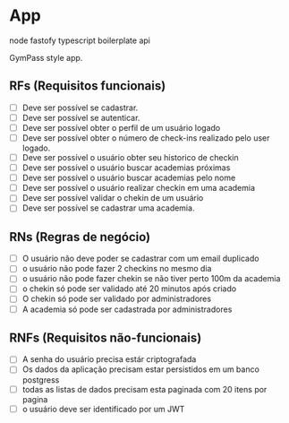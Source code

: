 # App

node fastofy typescript boilerplate api

GymPass style app.

## RFs (Requisitos funcionais)

- [ ] Deve ser possível se cadastrar.
- [ ] Deve ser possível se autenticar.
- [ ] Deve ser possível obter o perfil de um usuário logado
- [ ] Deve ser possível obter o número de check-ins realizado pelo user logado.
- [ ] Deve ser possível o usuário obter seu historico de checkin
- [ ] Deve ser possível o usuário buscar academias próximas
- [ ] Deve ser possível o usuário buscar academias pelo nome
- [ ] Deve ser possível o usuário realizar checkin em uma academia
- [ ] Deve ser possível validar o chekin de um usuário
- [ ] Deve ser possível se cadastrar uma academia.

## RNs (Regras de negócio)

- [ ] O usuário não deve poder se cadastrar com um email duplicado
- [ ] o usuário não pode fazer 2 checkins no mesmo dia
- [ ] o usuário não pode fazer chekin se não tiver perto 100m da academia
- [ ] o chekin só pode ser validado até 20 minutos após criado
- [ ] O chekin só pode ser validado por administradores
- [ ] A academia só pode ser cadastrada por administradores

## RNFs (Requisitos não-funcionais)

- [ ] A senha do usuário precisa estár criptografada
- [ ] Os dados da aplicação precisam estar persistidos em um banco postgress
- [ ] todas as listas de dados precisam esta paginada com 20 itens por pagina
- [ ] o usuário deve ser identificado por um JWT
